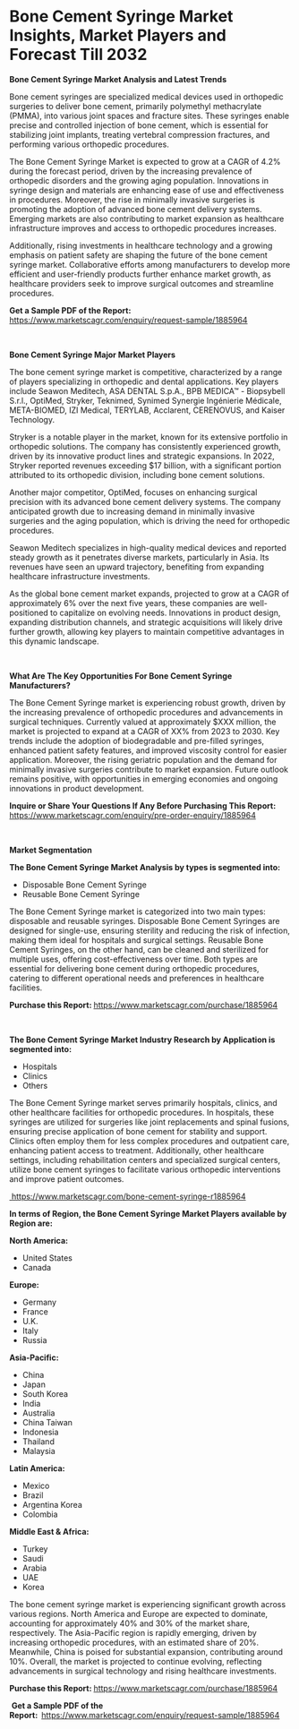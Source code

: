 <p><h1>Bone Cement Syringe Market Insights, Market Players and Forecast Till 2032</h1></p><p><strong>Bone Cement Syringe Market Analysis and Latest Trends</strong></p>
<p><p>Bone cement syringes are specialized medical devices used in orthopedic surgeries to deliver bone cement, primarily polymethyl methacrylate (PMMA), into various joint spaces and fracture sites. These syringes enable precise and controlled injection of bone cement, which is essential for stabilizing joint implants, treating vertebral compression fractures, and performing various orthopedic procedures.</p><p>The Bone Cement Syringe Market is expected to grow at a CAGR of 4.2% during the forecast period, driven by the increasing prevalence of orthopedic disorders and the growing aging population. Innovations in syringe design and materials are enhancing ease of use and effectiveness in procedures. Moreover, the rise in minimally invasive surgeries is promoting the adoption of advanced bone cement delivery systems. Emerging markets are also contributing to market expansion as healthcare infrastructure improves and access to orthopedic procedures increases.</p><p>Additionally, rising investments in healthcare technology and a growing emphasis on patient safety are shaping the future of the bone cement syringe market. Collaborative efforts among manufacturers to develop more efficient and user-friendly products further enhance market growth, as healthcare providers seek to improve surgical outcomes and streamline procedures.</p></p>
<p><strong>Get a Sample PDF of the Report:&nbsp;</strong> <a href="https://www.marketscagr.com/enquiry/request-sample/1885964?utm_campaign=2805&utm_medium=2&utm_source=Github&utm_content=ia&utm_term=13042025&utm_id=bone-cement-syringe">https://www.marketscagr.com/enquiry/request-sample/1885964</a></p>
<p>&nbsp;</p>
<p><strong>Bone Cement Syringe Major Market Players</strong></p>
<p><p>The bone cement syringe market is competitive, characterized by a range of players specializing in orthopedic and dental applications. Key players include Seawon Meditech, ASA DENTAL S.p.A., BPB MEDICA™ - Biopsybell S.r.l., OptiMed, Stryker, Teknimed, Synimed Synergie Ingénierie Médicale, META-BIOMED, IZI Medical, TERYLAB, Acclarent, CERENOVUS, and Kaiser Technology.</p><p>Stryker is a notable player in the market, known for its extensive portfolio in orthopedic solutions. The company has consistently experienced growth, driven by its innovative product lines and strategic expansions. In 2022, Stryker reported revenues exceeding $17 billion, with a significant portion attributed to its orthopedic division, including bone cement solutions.</p><p>Another major competitor, OptiMed, focuses on enhancing surgical precision with its advanced bone cement delivery systems. The company anticipated growth due to increasing demand in minimally invasive surgeries and the aging population, which is driving the need for orthopedic procedures.</p><p>Seawon Meditech specializes in high-quality medical devices and reported steady growth as it penetrates diverse markets, particularly in Asia. Its revenues have seen an upward trajectory, benefiting from expanding healthcare infrastructure investments.</p><p>As the global bone cement market expands, projected to grow at a CAGR of approximately 6% over the next five years, these companies are well-positioned to capitalize on evolving needs. Innovations in product design, expanding distribution channels, and strategic acquisitions will likely drive further growth, allowing key players to maintain competitive advantages in this dynamic landscape.</p></p>
<p>&nbsp;</p>
<p><strong>What Are The Key Opportunities For Bone Cement Syringe Manufacturers?</strong></p>
<p><p>The Bone Cement Syringe market is experiencing robust growth, driven by the increasing prevalence of orthopedic procedures and advancements in surgical techniques. Currently valued at approximately $XXX million, the market is projected to expand at a CAGR of XX% from 2023 to 2030. Key trends include the adoption of biodegradable and pre-filled syringes, enhanced patient safety features, and improved viscosity control for easier application. Moreover, the rising geriatric population and the demand for minimally invasive surgeries contribute to market expansion. Future outlook remains positive, with opportunities in emerging economies and ongoing innovations in product development.</p></p>
<p><strong>Inquire or Share Your Questions If Any Before Purchasing This Report:</strong> <a href="https://www.marketscagr.com/enquiry/pre-order-enquiry/1885964?utm_campaign=2805&utm_medium=2&utm_source=Github&utm_content=ia&utm_term=13042025&utm_id=bone-cement-syringe">https://www.marketscagr.com/enquiry/pre-order-enquiry/1885964</a></p>
<p>&nbsp;</p>
<p><strong>Market Segmentation</strong></p>
<p><strong>The Bone Cement Syringe Market Analysis by types is segmented into:</strong></p>
<p><ul><li>Disposable Bone Cement Syringe</li><li>Reusable Bone Cement Syringe</li></ul></p>
<p><p>The Bone Cement Syringe market is categorized into two main types: disposable and reusable syringes. Disposable Bone Cement Syringes are designed for single-use, ensuring sterility and reducing the risk of infection, making them ideal for hospitals and surgical settings. Reusable Bone Cement Syringes, on the other hand, can be cleaned and sterilized for multiple uses, offering cost-effectiveness over time. Both types are essential for delivering bone cement during orthopedic procedures, catering to different operational needs and preferences in healthcare facilities.</p></p>
<p><strong>Purchase this Report:&nbsp;</strong><a href="https://www.marketscagr.com/purchase/1885964?utm_campaign=2805&utm_medium=2&utm_source=Github&utm_content=ia&utm_term=13042025&utm_id=bone-cement-syringe">https://www.marketscagr.com/purchase/1885964</a></p>
<p>&nbsp;</p>
<p><strong>The Bone Cement Syringe Market Industry Research by Application is segmented into:</strong></p>
<p><ul><li>Hospitals</li><li>Clinics</li><li>Others</li></ul></p>
<p><p>The Bone Cement Syringe market serves primarily hospitals, clinics, and other healthcare facilities for orthopedic procedures. In hospitals, these syringes are utilized for surgeries like joint replacements and spinal fusions, ensuring precise application of bone cement for stability and support. Clinics often employ them for less complex procedures and outpatient care, enhancing patient access to treatment. Additionally, other healthcare settings, including rehabilitation centers and specialized surgical centers, utilize bone cement syringes to facilitate various orthopedic interventions and improve patient outcomes.</p></p>
<p><a href="https://www.marketscagr.com/bone-cement-syringe-r1885964?utm_campaign=2805&utm_medium=2&utm_source=Github&utm_content=ia&utm_term=13042025&utm_id=bone-cement-syringe">&nbsp;https://www.marketscagr.com/bone-cement-syringe-r1885964</a></p>
<p><strong>In terms of Region, the Bone Cement Syringe Market Players available by Region are:</strong></p>
<p>
    <p> <strong> North America: </strong>
        <ul>
            <li>United States</li>
            <li>Canada</li>
        </ul>
        </p> 
    <p> <strong> Europe: </strong>
        <ul>
            <li>Germany</li>
            <li>France</li>
            <li>U.K.</li>
            <li>Italy</li>
            <li>Russia</li>
        </ul>
        </p> 
    <p> <strong> Asia-Pacific: </strong>
        <ul>
            <li>China</li>
            <li>Japan</li>
            <li>South Korea</li>
            <li>India</li>
            <li>Australia</li>
            <li>China Taiwan</li>
            <li>Indonesia</li>
            <li>Thailand</li>
            <li>Malaysia</li>
        </ul>
        </p> 
    <p> <strong> Latin America: </strong>
        <ul>
            <li>Mexico</li>
            <li>Brazil</li>
            <li>Argentina Korea</li>
            <li>Colombia</li>
        </ul>
        </p> 
    <p> <strong> Middle East & Africa: </strong>
        <ul>
            <li>Turkey</li>
            <li>Saudi</li>
            <li>Arabia</li>
            <li>UAE</li>
            <li>Korea</li>
        </ul>
    </p>
    </p>
<p><p>The bone cement syringe market is experiencing significant growth across various regions. North America and Europe are expected to dominate, accounting for approximately 40% and 30% of the market share, respectively. The Asia-Pacific region is rapidly emerging, driven by increasing orthopedic procedures, with an estimated share of 20%. Meanwhile, China is poised for substantial expansion, contributing around 10%. Overall, the market is projected to continue evolving, reflecting advancements in surgical technology and rising healthcare investments.</p></p>
<p><strong>Purchase this Report: </strong><a href="https://www.marketscagr.com/purchase/1885964?utm_campaign=2805&utm_medium=2&utm_source=Github&utm_content=ia&utm_term=13042025&utm_id=bone-cement-syringe">https://www.marketscagr.com/purchase/1885964</a></p>
<p>&nbsp;<strong>Get a Sample PDF of the Report:&nbsp;&nbsp;</strong><a href="https://www.marketscagr.com/enquiry/request-sample/1885964?utm_campaign=2805&utm_medium=2&utm_source=Github&utm_content=ia&utm_term=13042025&utm_id=bone-cement-syringe">https://www.marketscagr.com/enquiry/request-sample/1885964</a></p>
<p><strong></strong></p>
<p><p></p><p></p><p></p></p>